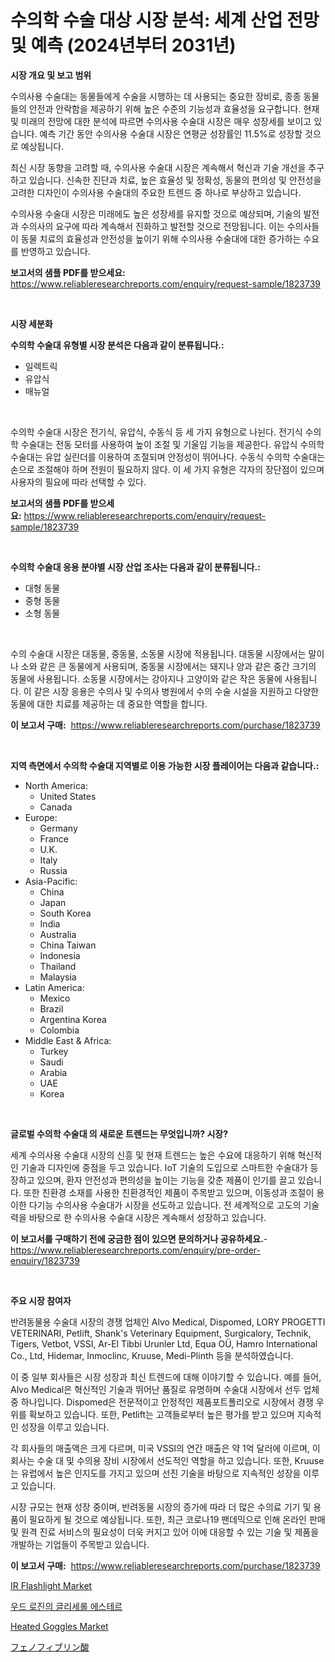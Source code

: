 <p><h1>수의학 수술 대상 시장 분석: 세계 산업 전망 및 예측 (2024년부터 2031년)</h1></p><p><strong>시장 개요 및 보고 범위</strong></p>
<p><p>수의사용 수술대는 동물들에게 수술을 시행하는 데 사용되는 중요한 장비로, 종종 동물들의 안전과 안락함을 제공하기 위해 높은 수준의 기능성과 효율성을 요구합니다. 현재 및 미래의 전망에 대한 분석에 따르면 수의사용 수술대 시장은 매우 성장세를 보이고 있습니다. 예측 기간 동안 수의사용 수술대 시장은 연평균 성장률인 11.5%로 성장할 것으로 예상됩니다. </p><p>최신 시장 동향을 고려할 때, 수의사용 수술대 시장은 계속해서 혁신과 기술 개선을 추구하고 있습니다. 신속한 진단과 치료, 높은 효율성 및 정확성, 동물의 편의성 및 안전성을 고려한 디자인이 수의사용 수술대의 주요한 트렌드 중 하나로 부상하고 있습니다. </p><p>수의사용 수술대 시장은 미래에도 높은 성장세를 유지할 것으로 예상되며, 기술의 발전과 수의사의 요구에 따라 계속해서 진화하고 발전할 것으로 전망됩니다. 이는 수의사들이 동물 치료의 효율성과 안전성을 높이기 위해 수의사용 수술대에 대한 증가하는 수요를 반영하고 있습니다.</p></p>
<p><strong>보고서의 샘플 PDF를 받으세요:</strong> <a href="https://www.reliableresearchreports.com/enquiry/request-sample/1823739">https://www.reliableresearchreports.com/enquiry/request-sample/1823739</a></p>
<p>&nbsp;</p>
<p><strong>시장 세분화</strong></p>
<p><strong>수의학 수술대 유형별 시장 분석은 다음과 같이 분류됩니다.:</strong></p>
<p><ul><li>일렉트릭</li><li>유압식</li><li>매뉴얼</li></ul></p>
<p>&nbsp;</p>
<p><p>수의학 수술대 시장은 전기식, 유압식, 수동식 등 세 가지 유형으로 나뉜다. 전기식 수의학 수술대는 전동 모터를 사용하여 높이 조절 및 기울임 기능을 제공한다. 유압식 수의학 수술대는 유압 실린더를 이용하여 조절되며 안정성이 뛰어나다. 수동식 수의학 수술대는 손으로 조절해야 하며 전원이 필요하지 않다. 이 세 가지 유형은 각자의 장단점이 있으며 사용자의 필요에 따라 선택할 수 있다.</p></p>
<p><strong>보고서의 샘플 PDF를 받으세요:</strong>&nbsp;<a href="https://www.reliableresearchreports.com/enquiry/request-sample/1823739">https://www.reliableresearchreports.com/enquiry/request-sample/1823739</a></p>
<p>&nbsp;</p>
<p><strong> 수의학 수술대 응용 분야별 시장 산업 조사는 다음과 같이 분류됩니다.:</strong></p>
<p><ul><li>대형 동물</li><li>중형 동물</li><li>소형 동물</li></ul></p>
<p>&nbsp;</p>
<p><p>수의 수술대 시장은 대동물, 중동물, 소동물 시장에 적용됩니다. 대동물 시장에서는 말이나 소와 같은 큰 동물에게 사용되며, 중동물 시장에서는 돼지나 양과 같은 중간 크기의 동물에 사용됩니다. 소동물 시장에서는 강아지나 고양이와 같은 작은 동물에 사용됩니다. 이 같은 시장 응용은 수의사 및 수의사 병원에서 수의 수술 시설을 지원하고 다양한 동물에 대한 치료를 제공하는 데 중요한 역할을 합니다.</p></p>
<p><strong>이 보고서 구매:</strong>&nbsp; <a href="https://www.reliableresearchreports.com/purchase/1823739">https://www.reliableresearchreports.com/purchase/1823739</a></p>
<p>&nbsp;</p>
<p><strong>지역 측면에서 수의학 수술대 지역별로 이용 가능한 시장 플레이어는 다음과 같습니다.:</strong></p>
<p><ul>
    <li>
        North America:
        <ul>
            <li>United States</li>
            <li>Canada</li>
        </ul>
    </li>
    <li>
        Europe:
        <ul>
            <li>Germany</li>
            <li>France</li>
            <li>U.K.</li>
            <li>Italy</li>
            <li>Russia</li>
        </ul>
    </li>
    <li>
        Asia-Pacific:
        <ul>
            <li>China</li>
            <li>Japan</li>
            <li>South Korea</li>
            <li>India</li>
            <li>Australia</li>
            <li>China Taiwan</li>
            <li>Indonesia</li>
            <li>Thailand</li>
            <li>Malaysia</li>
        </ul>
    </li>
    <li>
        Latin America:
        <ul>
            <li>Mexico</li>
            <li>Brazil</li>
            <li>Argentina Korea</li>
            <li>Colombia</li>
        </ul>
    </li>
    <li>
        Middle East & Africa:
        <ul>
            <li>Turkey</li>
            <li>Saudi</li>
            <li>Arabia</li>
            <li>UAE</li>
            <li>Korea</li>
        </ul>
    </li>
    </ul></p>
<p>&nbsp;</p>
<p><strong>글로벌 수의학 수술대 의 새로운 트렌드는 무엇입니까? 시장?</strong></p>
<p><p>세계 수의사용 수술대 시장의 신흥 및 현재 트렌드는 높은 수요에 대응하기 위해 혁신적인 기술과 디자인에 중점을 두고 있습니다. IoT 기술의 도입으로 스마트한 수술대가 등장하고 있으며, 환자 안전성과 편의성을 높이는 기능을 갖춘 제품이 인기를 끌고 있습니다. 또한 친환경 소재를 사용한 친환경적인 제품이 주목받고 있으며, 이동성과 조절이 용이한 다기능 수의사용 수술대가 시장을 선도하고 있습니다. 전 세계적으로 고도의 기술력을 바탕으로 한 수의사용 수술대 시장은 계속해서 성장하고 있습니다.</p></p>
<p><strong>이 보고서를 구매하기 전에 궁금한 점이 있으면 문의하거나 공유하세요.</strong>- <a href="https://www.reliableresearchreports.com/enquiry/pre-order-enquiry/1823739">https://www.reliableresearchreports.com/enquiry/pre-order-enquiry/1823739</a></p>
<p>&nbsp;</p>
<p><strong>주요 시장 참여자</strong></p>
<p><p>반려동물용 수술대 시장의 경쟁 업체인 Alvo Medical, Dispomed, LORY PROGETTI VETERINARI, Petlift, Shank's Veterinary Equipment, Surgicalory, Technik, Tigers, Vetbot, VSSI, Ar-El Tibbi Urunler Ltd, Equa OÜ, Hamro International Co., Ltd, Hidemar, Inmoclinc, Kruuse, Medi-Plinth 등을 분석하였습니다. </p><p>이 중 일부 회사들은 시장 성장과 최신 트렌드에 대해 이야기할 수 있습니다. 예를 들어, Alvo Medical은 혁신적인 기술과 뛰어난 품질로 유명하며 수술대 시장에서 선두 업체 중 하나입니다. Dispomed은 전문적이고 안정적인 제품포트폴리오로 시장에서 경쟁 우위를 확보하고 있습니다. 또한, Petlift는 고객들로부터 높은 평가를 받고 있으며 지속적인 성장을 이루고 있습니다.</p><p>각 회사들의 매출액은 크게 다르며, 미국 VSSI의 연간 매출은 약 1억 달러에 이르며, 이 회사는 수술 대 및 수의용 장비 시장에서 선도적인 역할을 하고 있습니다. 또한, Kruuse는 유럽에서 높은 인지도를 가지고 있으며 선진 기술을 바탕으로 지속적인 성장을 이루고 있습니다.</p><p>시장 규모는 현재 성장 중이며, 반려동물 시장의 증가에 따라 더 많은 수의료 기기 및 용품이 필요하게 될 것으로 예상됩니다. 또한, 최근 코로나19 팬데믹으로 인해 온라인 판매 및 원격 진료 서비스의 필요성이 더욱 커지고 있어 이에 대응할 수 있는 기술 및 제품을 개발하는 기업들이 주목받고 있습니다.</p></p>
<p><strong>이 보고서 구매:</strong>&nbsp;&nbsp;<a href="https://www.reliableresearchreports.com/purchase/1823739">https://www.reliableresearchreports.com/purchase/1823739</a></p>
<p><p><a href="https://github.com/angelajermaine/Market-Research-Report-List-2/blob/main/ir-flashlight-market.md">IR Flashlight Market</a></p><p><a href="https://medium.com/@goonfghyt6587/%EA%B8%80%EB%A6%AC%EC%84%B8%EB%A1%A4-%EB%A1%9C%EC%8B%A0-%EB%82%98%EB%AC%B4-%EC%97%90%EC%8A%A4%ED%84%B0-%EC%8B%9C%EC%9E%A5-2031%EB%85%84%EA%B9%8C%EC%A7%80%EC%9D%98-%ED%8A%B8%EB%A0%8C%EB%93%9C-%EC%98%88%EC%B8%A1-%EB%B0%8F-%EA%B2%BD%EC%9F%81-%EB%B6%84%EC%84%9D-84cb9a592c8c">우드 로진의 글리세롤 에스테르</a></p><p><a href="https://github.com/beatblasta/Market-Research-Report-List-2/blob/main/heated-goggles-market.md">Heated Goggles Market</a></p><p><a href="https://medium.com/@elishelacruz56456/%E3%83%95%E3%82%A7%E3%83%8E%E3%83%95%E3%82%A3%E3%83%96%E3%83%AA%E3%83%83%E3%82%AF%E9%85%B8%E5%B8%82%E5%A0%B4%E3%81%AE%E5%88%86%E6%9E%90-%E3%82%B0%E3%83%AD%E3%83%BC%E3%83%90%E3%83%AB%E6%A5%AD%E7%95%8C%E3%81%AE%E5%B1%95%E6%9C%9B%E3%81%A8%E4%BA%88%E6%B8%AC-2024%E5%B9%B4%E3%81%8B%E3%82%892031%E5%B9%B4%E3%81%BE%E3%81%A7-c1113a30bc38">フェノフィブリン酸</a></p></p>
